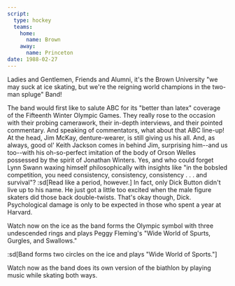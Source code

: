 ```yaml
---
script:
  type: hockey
  teams:
    home:
      name: Brown
    away:
      name: Princeton
date: 1988-02-27
---
```


Ladies and Gentlemen, Friends and Alumni, it's the Brown University "we may suck at ice skating, but we're the reigning world champions in the two-man spluge" Band!

The band would first like to salute ABC for its "better than latex" coverage of the Fifteenth Winter Olympic Games. They really rose to the occasion with their probing camerawork, their in-depth interviews, and their pointed commentary. And speaking of commentators, what about that ABC line-up! At the head, Jim McKay, denture-wearer, is still giving us his all. And, as always, good ol' Keith Jackson comes in behind Jim, surprising him--and us too--with his oh-so-perfect imitation of the body of Orson Welles possessed by the spirit of Jonathan Winters. Yes, and who could forget Lynn Swann waxing himself philosophically with insights like "in the bobsled competition, you need consistency, consistency, consistency . . . and survival"? :sd[Read like a period, however.] In fact, only Dick Button didn't live up to his name. He just got a little too excited when the male figure skaters did those back double-twists. That's okay though, Dick. Psychological damage is only to be expected in those who spent a year at Harvard.

Watch now on the ice as the band forms the Olympic symbol with three undescended rings and plays Peggy Fleming's "Wide World of Spurts, Gurgles, and Swallows."

:sd[Band forms two circles on the ice and plays "Wide World of Sports."]

Watch now as the band does its own version of the biathlon by playing music while skating both ways.

